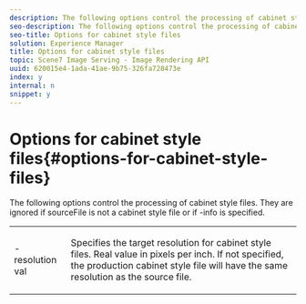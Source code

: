 ```yaml
---
description: The following options control the processing of cabinet style files. They are ignored if sourceFile is not a cabinet style file or if -info is specified.
seo-description: The following options control the processing of cabinet style files. They are ignored if sourceFile is not a cabinet style file or if -info is specified.
seo-title: Options for cabinet style files
solution: Experience Manager
title: Options for cabinet style files
topic: Scene7 Image Serving - Image Rendering API
uuid: 620015e4-1ada-41ae-9b75-326fa728473e
index: y
internal: n
snippet: y
---
```


# Options for cabinet style files{#options-for-cabinet-style-files}

The following options control the processing of cabinet style files. They are ignored if sourceFile is not a cabinet style file or if -info is specified.

<table id="simpletable_332B78DDEB6540708844AB54AE321F9B"> 
 <tr class="strow"> 
  <td class="stentry"> <p><span class="codeph">-resolution <span class="varname"> val</span></span> </p> </td> 
  <td class="stentry"> <p>Specifies the target resolution for cabinet style files. Real value in pixels per inch. If not specified, the production cabinet style file will have the same resolution as the source file. </p></td> 
 </tr> 
</table>


